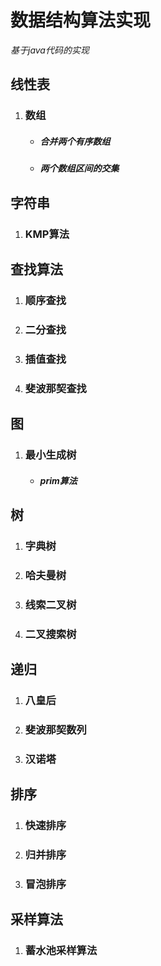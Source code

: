 # 数据结构算法实现
*基于java代码的实现*
## **线性表**
1. ### 数组
    * ##### 合并两个有序数组
    * ##### 两个数组区间的交集
## **字符串**
1. ### KMP算法
## **查找算法**
1. ### 顺序查找
2. ### 二分查找
3. ### 插值查找
4. ### 斐波那契查找
## 图
1. ### 最小生成树
    * ##### prim算法
## 树
1. ### 字典树
2. ### 哈夫曼树
3. ### 线索二叉树
4. ### 二叉搜索树
## 递归
1. ### 八皇后
2. ### 斐波那契数列
3. ### 汉诺塔
## 排序
1. ### 快速排序
2. ### 归并排序
3. ### 冒泡排序
## 采样算法
1. ### 蓄水池采样算法
